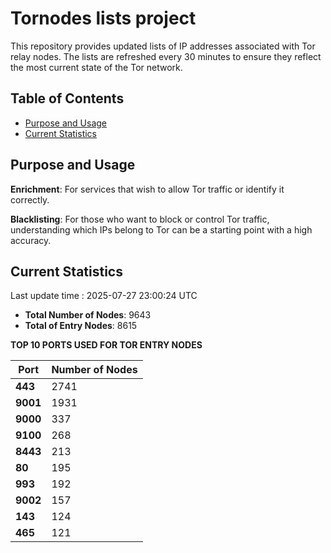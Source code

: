 # Tornodes lists project

This repository provides updated lists of IP addresses associated with Tor relay nodes. The lists are refreshed every 30 minutes to ensure they reflect the most current state of the Tor network.

## Table of Contents

- [Purpose and Usage](#purpose-and-usage)
- [Current Statistics](#current-statistics)


## Purpose and Usage

**Enrichment**: For services that wish to allow Tor traffic or identify it correctly.

**Blacklisting**: For those who want to block or control Tor traffic, understanding which IPs belong to Tor can be a starting point with a high accuracy.

## Current Statistics

Last update time : 2025-07-27 23:00:24 UTC

- **Total Number of Nodes**: 9643
- **Total of Entry Nodes**: 8615

**TOP 10 PORTS USED FOR TOR ENTRY NODES**

| **Port** | **Number of Nodes** |
|------|-----------------|
| **443**   | 2741  |
| **9001**   | 1931  |
| **9000**   | 337  |
| **9100**   | 268  |
| **8443**   | 213  |
| **80**   | 195  |
| **993**   | 192  |
| **9002**   | 157  |
| **143**   | 124  |
| **465**   | 121  |

